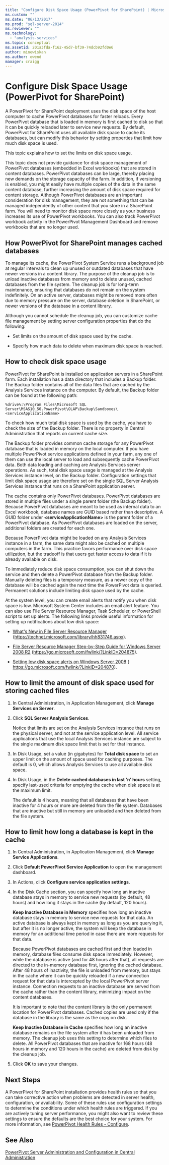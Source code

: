 ```yaml
---
title: "Configure Disk Space Usage (PowerPivot for SharePoint) | Microsoft Docs"
ms.custom: ""
ms.date: "06/13/2017"
ms.prod: "sql-server-2014"
ms.reviewer: ""
ms.technology: 
  - "analysis-services"
ms.topic: conceptual
ms.assetid: 201a3fda-f162-45d7-bf39-74dcb92fd0e6
author: minewiskan
ms.author: owend
manager: craigg
---
```

# Configure Disk Space Usage (PowerPivot for SharePoint)
  A PowerPivot for SharePoint deployment uses the disk space of the host computer to cache PowerPivot databases for faster reloads. Every PowerPivot database that is loaded in memory is first cached to disk so that it can be quickly reloaded later to service new requests. By default, PowerPivot for SharePoint uses all available disk space to cache its databases, but can modify this behavior by setting properties that limit how much disk space is used.  
  
 This topic explains how to set the limits on disk space usage.  
  
 This topic does not provide guidance for disk space management of PowerPivot databases (embedded in Excel workbooks) that are stored in content databases. PowerPivot databases can be large, thereby placing new demands on the storage capacity of the farm. In addition, if versioning is enabled, you might easily have multiple copies of the data in the same content database, further increasing the amount of disk space required for content storage. Although PowerPivot databases are an important consideration for disk management, they are not something that can be managed independently of other content that you store in a SharePoint farm. You will need to monitor disk space more closely as your business increases its use of PowerPivot workbooks. You can also track PowerPivot workbook activity in the PowerPivot Management Dashboard and remove workbooks that are no longer used.  
  
## How PowerPivot for SharePoint manages cached databases  
 To manage its cache, the PowerPivot System Service runs a background job at regular intervals to clean up unused or outdated databases that have newer versions in a content library. The purpose of the cleanup job is to unload inactive databases from memory and to delete unused, cached databases from the file system. The cleanup job is for long-term maintenance, ensuring that databases do not remain on the system indefinitely. On an active server, databases might be removed more often due to memory pressure on the server, database deletion in SharePoint, or newer versions of the database in a content library.  
  
 Although you cannot schedule the cleanup job, you can customize cache file management by setting server configuration properties that do the following:  
  
-   Set limits on the amount of disk space used by the cache.  
  
-   Specify how much data to delete when maximum disk space is reached.  
  
## How to check disk space usage  
 PowerPivot for SharePoint is installed on application servers in a SharePoint farm. Each installation has a data directory that includes a Backup folder. The Backup folder contains all of the data files that are cached by the Analysis Services instance on the computer. By default, the Backup folder can be found at the following path:  
  
 `%drive%:\Program Files\Microsoft SQL Server\MSAS10_50.PowerPivot\OLAP\Backup\Sandboxes\<serviceApplicationName>`  
  
 To check how much total disk space is used by the cache, you have to check the size of the Backup folder. There is no property in Central Administration that reports on current cache size.  
  
 The Backup folder provides common cache storage for any PowerPivot database that is loaded in memory on the local computer. If you have multiple PowerPivot service applications defined in your farm, any one of them can use the local server to load and subsequently cache PowerPivot data. Both data loading and caching are Analysis Services server operations. As such, total disk space usage is managed at the Analysis Services instance level, on the Backup folder. Configuration settings that limit disk space usage are therefore set on the single SQL Server Analysis Services instance that runs on a SharePoint application server.  
  
 The cache contains only PowerPivot databases. PowerPivot databases are stored in multiple files under a single parent folder (the Backup folder). Because PowerPivot databases are meant to be used as internal data to an Excel workbook, database names are GUID based rather than descriptive. A GUID folder under **\<serviceApplicationName>** is the parent folder of a PowerPivot database. As PowerPivot databases are loaded on the server, additional folders are created for each one.  
  
 Because PowerPivot data might be loaded on any Analysis Services instance in a farm, the same data might also be cached on multiple computers in the farm. This practice favors performance over disk space utilization, but the tradeoff is that users get faster access to data if it is already available on disk.  
  
 To immediately reduce disk space consumption, you can shut down the service and then delete a PowerPivot database from the Backup folder. Manually deleting files is a temporary measure, as a newer copy of the database will be cached again the next time the PowerPivot data is queried. Permanent solutions include limiting disk space used by the cache.  
  
 At the system level, you can create email alerts that notify you when disk space is low. Microsoft System Center includes an email alert feature. You can also use File Server Resource Manager, Task Scheduler, or PowerShell script to set up alerts. The following links provide useful information for setting up notifications about low disk space:  
  
-   [What's New in File Server Resource Manager](https://technet.microsoft.com/library/hh831746.aspx) (https://technet.microsoft.com/library/hh831746.aspx).  
  
-   [File Server Resource Manager Step-by-Step Guide for Windows Server 2008 R2](https://go.microsoft.com/fwlink/?LinkID=204875) (https://go.microsoft.com/fwlink/?LinkID=204875).  
  
-   [Setting low disk space alerts on Windows Server 2008](https://go.microsoft.com/fwlink/?LinkID=204870) ( https://go.microsoft.com/fwlink/?LinkID=204870).  
  
## How to limit the amount of disk space used for storing cached files  
  
1.  In Central Administration, in Application Management, click **Manage Services on Server**.  
  
2.  Click **SQL Server Analysis Services**.  
  
     Notice that limits are set on the Analysis Services instance that runs on the physical server, and not at the service application level. All service applications that use the local Analysis Services instance are subject to the single maximum disk space limit that is set for that instance.  
  
3.  In Disk Usage, set a value (in gigabytes) for **Total disk space** to set an upper limit on the amount of space used for caching purposes. The default is 0, which allows Analysis Services to use all available disk space.  
  
4.  In Disk Usage, in the **Delete cached databases in last 'n' hours** setting, specify last-used criteria for emptying the cache when disk space is at the maximum limit.  
  
     The default is 4 hours, meaning that all databases that have been inactive for 4 hours or more are deleted from the file system. Databases that are inactive but still in memory are unloaded and then deleted from the file system.  
  
## How to limit how long a database is kept in the cache  
  
1.  In Central Administration, in Application Management, click **Manage Service Applications**.  
  
2.  Click **Default PowerPivot Service Application** to open the management dashboard.  
  
3.  In Actions, click **Configure service application settings**.  
  
4.  In the Disk Cache section, you can specify how long an inactive database stays in memory to service new requests (by default, 48 hours) and how long it stays in the cache (by default, 120 hours).  
  
     **Keep Inactive Database in Memory** specifies how long an inactive database stays in memory to service new requests for that data. An active database is always kept in memory as long as you are querying it, but after it is no longer active, the system will keep the database in memory for an additional time period in case there are more requests for that data.  
  
     Because PowerPivot databases are cached first and then loaded in memory, database files consume disk space immediately. However, while the database is active (and for 48 hours after that), all requests are directed to the in-memory database first, ignoring the cached database. After 48 hours of inactivity, the file is unloaded from memory, but stays in the cache where it can be quickly reloaded if a new connection request for that data is intercepted by the local PowerPivot server instance. Connection requests to an inactive database are served from the cache rather than the content library, minimizing impact on the content databases.  
  
     It is important to note that the content library is the only permanent location for PowerPivot databases. Cached copies are used only if the database in the library is the same as the copy on disk.  
  
     **Keep Inactive Database in Cache** specifies how long an inactive database remains on the file system after it has been unloaded from memory. The cleanup job uses this setting to determine which files to delete. All PowerPivot databases that are inactive for 168 hours (48 hours in memory and 120 hours in the cache) are deleted from disk by the cleanup job.  
  
5.  Click **OK** to save your changes.  
  
## Next Steps  
 A PowerPivot for SharePoint installation provides health rules so that you can take corrective action when problems are detected in server health, configuration, or availability. Some of these rules use configuration settings to determine the conditions under which health rules are triggered. If you are actively tuning server performance, you might also want to review these settings to ensure the defaults are the best choice for your system. For more information, see [PowerPivot Health Rules - Configure](configure-power-pivot-health-rules.md).  
  
## See Also  
 [PowerPivot Server Administration and Configuration in Central Administration](power-pivot-server-administration-and-configuration-in-central-administration.md)  
  
  
